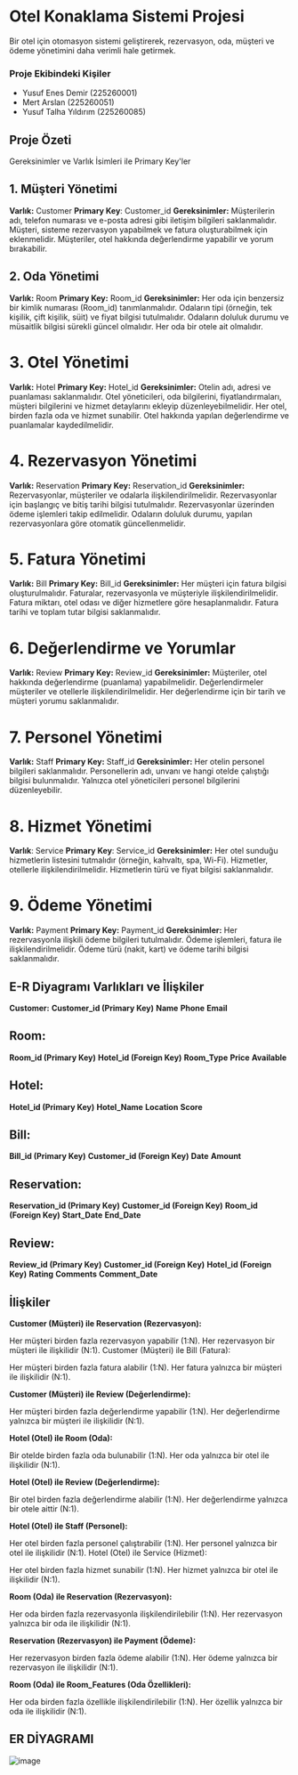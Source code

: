 # Otel Konaklama Sistemi Projesi

Bir otel için otomasyon sistemi geliştirerek, rezervasyon, oda, müşteri ve ödeme yönetimini daha verimli hale getirmek.

### Proje Ekibindeki Kişiler
- Yusuf Enes Demir (225260001)
- Mert Arslan (225260051)
- Yusuf Talha Yıldırım (225260085)

## Proje Özeti

Gereksinimler ve Varlık İsimleri ile Primary Key'ler
## 1. Müşteri Yönetimi
 **Varlık:** Customer
 **Primary Key**: Customer_id
**Gereksinimler:**
Müşterilerin adı, telefon numarası ve e-posta adresi gibi iletişim bilgileri saklanmalıdır.
Müşteri, sisteme rezervasyon yapabilmek ve fatura oluşturabilmek için eklenmelidir.
Müşteriler, otel hakkında değerlendirme yapabilir ve yorum bırakabilir.
## 2. Oda Yönetimi
**Varlık:** Room
 **Primary Key:** Room_id
**Gereksinimler:**
 Her oda için benzersiz bir kimlik numarası (Room_id) tanımlanmalıdır.
 Odaların tipi (örneğin, tek kişilik, çift kişilik, süit) ve fiyat bilgisi tutulmalıdır.
Odaların doluluk durumu ve müsaitlik bilgisi sürekli güncel olmalıdır.
Her oda bir otele ait olmalıdır.
# 3. Otel Yönetimi
**Varlık:** Hotel
**Primary Key:** Hotel_id
**Gereksinimler:**
Otelin adı, adresi ve puanlaması saklanmalıdır.
Otel yöneticileri, oda bilgilerini, fiyatlandırmaları, müşteri bilgilerini ve hizmet detaylarını ekleyip düzenleyebilmelidir.
Her otel, birden fazla oda ve hizmet sunabilir.
Otel hakkında yapılan değerlendirme ve puanlamalar kaydedilmelidir.
# 4. Rezervasyon Yönetimi
**Varlık:** Reservation
**Primary Key:** Reservation_id
**Gereksinimler:**
Rezervasyonlar, müşteriler ve odalarla ilişkilendirilmelidir.
Rezervasyonlar için başlangıç ve bitiş tarihi bilgisi tutulmalıdır.
Rezervasyonlar üzerinden ödeme işlemleri takip edilmelidir.
Odaların doluluk durumu, yapılan rezervasyonlara göre otomatik güncellenmelidir.
# 5. Fatura Yönetimi
**Varlık:** Bill
**Primary Key:** Bill_id
**Gereksinimler:**
Her müşteri için fatura bilgisi oluşturulmalıdır.
Faturalar, rezervasyonla ve müşteriyle ilişkilendirilmelidir.
Fatura miktarı, otel odası ve diğer hizmetlere göre hesaplanmalıdır.
Fatura tarihi ve toplam tutar bilgisi saklanmalıdır.
# 6. Değerlendirme ve Yorumlar
**Varlık:** Review
**Primary Key:** Review_id
**Gereksinimler:**
Müşteriler, otel hakkında değerlendirme (puanlama) yapabilmelidir.
Değerlendirmeler müşteriler ve otellerle ilişkilendirilmelidir.
Her değerlendirme için bir tarih ve müşteri yorumu saklanmalıdır.
# 7. Personel Yönetimi
**Varlık:** Staff
**Primary Key:** Staff_id
**Gereksinimler:**
Her otelin personel bilgileri saklanmalıdır.
Personellerin adı, unvanı ve hangi otelde çalıştığı bilgisi bulunmalıdır.
Yalnızca otel yöneticileri personel bilgilerini düzenleyebilir.
# 8. Hizmet Yönetimi
**Varlık**: Service
**Primary Key**: Service_id
**Gereksinimler:**
Her otel sunduğu hizmetlerin listesini tutmalıdır (örneğin, kahvaltı, spa, Wi-Fi).
Hizmetler, otellerle ilişkilendirilmelidir.
Hizmetlerin türü ve fiyat bilgisi saklanmalıdır.
# 9. Ödeme Yönetimi
**Varlık:** Payment
**Primary Key:** Payment_id
**Gereksinimler:**
Her rezervasyonla ilişkili ödeme bilgileri tutulmalıdır.
Ödeme işlemleri, fatura ile ilişkilendirilmelidir.
Ödeme türü (nakit, kart) ve ödeme tarihi bilgisi saklanmalıdır.
## E-R Diyagramı Varlıkları ve İlişkiler
**Customer:**
**Customer_id (Primary Key)**
**Name**
**Phone**
**Email**
## Room:
**Room_id (Primary Key)**
**Hotel_id (Foreign Key)**
**Room_Type**
**Price**
**Available**
## Hotel:
**Hotel_id (Primary Key)**
**Hotel_Name**
**Location**
**Score**
## Bill:
**Bill_id (Primary Key)**
**Customer_id (Foreign Key)**
**Date**
**Amount**
## Reservation:
**Reservation_id (Primary Key)**
**Customer_id (Foreign Key)**
**Room_id (Foreign Key)**
**Start_Date**
**End_Date**
## Review:
**Review_id (Primary Key)**
**Customer_id (Foreign Key)**
**Hotel_id (Foreign Key)**
**Rating**
**Comments**
**Comment_Date**
## İlişkiler
**Customer (Müşteri) ile Reservation (Rezervasyon):**

Her müşteri birden fazla rezervasyon yapabilir (1:N).
Her rezervasyon bir müşteri ile ilişkilidir (N:1).
Customer (Müşteri) ile Bill (Fatura):

Her müşteri birden fazla fatura alabilir (1:N).
Her fatura yalnızca bir müşteri ile ilişkilidir (N:1).

**Customer (Müşteri) ile Review (Değerlendirme):**

Her müşteri birden fazla değerlendirme yapabilir (1:N).
Her değerlendirme yalnızca bir müşteri ile ilişkilidir (N:1).

**Hotel (Otel) ile Room (Oda):**

Bir otelde birden fazla oda bulunabilir (1:N).
Her oda yalnızca bir otel ile ilişkilidir (N:1).

**Hotel (Otel) ile Review (Değerlendirme):**

Bir otel birden fazla değerlendirme alabilir (1:N).
Her değerlendirme yalnızca bir otele aittir (N:1).

**Hotel (Otel) ile Staff (Personel):**

Her otel birden fazla personel çalıştırabilir (1:N).
Her personel yalnızca bir otel ile ilişkilidir (N:1).
Hotel (Otel) ile Service (Hizmet):

Her otel birden fazla hizmet sunabilir (1:N).
Her hizmet yalnızca bir otel ile ilişkilidir (N:1).

**Room (Oda) ile Reservation (Rezervasyon):**

Her oda birden fazla rezervasyonla ilişkilendirilebilir (1:N).
Her rezervasyon yalnızca bir oda ile ilişkilidir (N:1).

**Reservation (Rezervasyon) ile Payment (Ödeme):**

Her rezervasyon birden fazla ödeme alabilir (1:N).
Her ödeme yalnızca bir rezervasyon ile ilişkilidir (N:1).

**Room (Oda) ile Room_Features (Oda Özellikleri):**

Her oda birden fazla özellikle ilişkilendirilebilir (1:N).
Her özellik yalnızca bir oda ile ilişkilidir (N:1). 

## ER DİYAGRAMI

![image](https://github.com/user-attachments/assets/0b719b3b-d0a2-4667-9cfd-a0d07c38885e)






